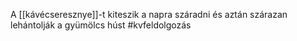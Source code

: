A [[kávécseresznye]]-t kiteszik a napra száradni és aztán szárazan lehántolják a gyümölcs húst
#kvfeldolgozás